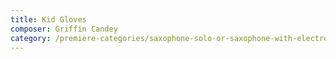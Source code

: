 ```yaml
---
title: Kid Gloves
composer: Griffin Candey
category: /premiere-categories/saxophone-solo-or-saxophone-with-electronics-piano-or-orchestra
---
```

